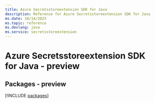```yaml
---
title: Azure Secretsstoreextension SDK for Java
description: Reference for Azure Secretsstoreextension SDK for Java
ms.date: 10/14/2025
ms.topic: reference
ms.devlang: java
ms.service: secretsstoreextension
---
```

# Azure Secretsstoreextension SDK for Java - preview
## Packages - preview
[!INCLUDE [packages](secretsstoreextension-index.md)]